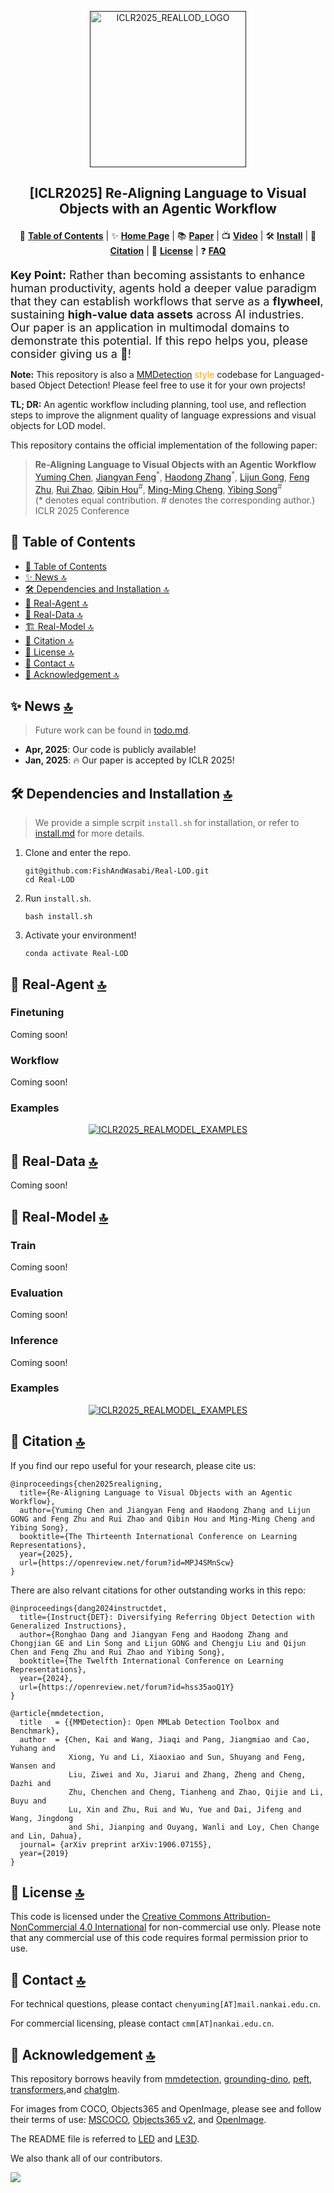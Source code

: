 <p align="center">
  <a href="">
    <img src='assets/logo.svg' alt='ICLR2025_REALLOD_LOGO' width="250px"/><br/>
  </a>
</p>

<h2> 
  <p align=center> 
    [ICLR2025] Re-Aligning Language to Visual Objects with an Agentic Workflow 
  </p> 
</h2>

<div align="center">

📄 [**Table of Contents**](#-table-of-contents) | ✨ [**Home Page**](https://iclr.cc/virtual/2025/poster/29934) | 📚 [**Paper**](https://arxiv.org/abs/2503.23508)  | 📺 [**Video**](https://recorder-v3.slideslive.com/#/?token=ICLR2025__29934__yuming-chen-jiangyan-feng-ha)  | 🛠️ [**Install**](#️-dependencies-and-installation-) | 📖 [**Citation**](#-citation-) | 📜 [**License**](#-license-) | ❓ [**FAQ**](https://github.com/FishAndWasabi/Real-LODissues?q=label%3AFAQ+)

</div>

<span style="font-size: 18px;"><b>Key Point:</b> Rather than becoming assistants to enhance human productivity, agents hold a deeper value paradigm that they can establish workflows that serve as a <b>flywheel</b>, sustaining <b>high-value data assets</b> across AI industries. Our paper is an application in multimodal domains to demonstrate this potential. If this repo helps you, please consider giving us a :star2:! </span>

<b>Note:</b> This repository is also a <span style="color: orange;"><a href="https://github.com/open-mmlab/mmdetection">MMDetection</a> style</span> codebase for Languaged-based Object Detection! Please feel free to use it for your own projects! 

<b>TL; DR:</b> An agentic workflow including planning, tool use, and reflection steps to improve the alignment quality of language expressions and visual objects for LOD model.

This repository contains the official implementation of the following paper:

> **Re-Aligning Language to Visual Objects with an Agentic Workflow** </br>
> [Yuming Chen](http://www.fishworld.site/), [Jiangyan Feng](https://github.com/jyFengGoGo)<sup>\*</sup>, [Haodong Zhang](https://openreview.net/profile?id=~Haodong_Zhang2)<sup>\*</sup>, [Lijun Gong](https://scholar.google.com.hk/citations?user=CvmpmS0AAAAJ&hl=en), [Feng Zhu](https://zhufengx.github.io/), [Rui Zhao](https://zhaorui.xyz/), [Qibin Hou](https://houqb.github.io/)<sup>\#</sup>, [Ming-Ming Cheng](https://mmcheng.net), [Yibing Song](https://ybsong00.github.io/)<sup>\#</sup> </br>
> (\* denotes equal contribution. \# denotes the corresponding author.) </br>
> ICLR 2025 Conference </br>


## 📄 Table of Contents

- [📄 Table of Contents](#-table-of-contents)
- [✨ News 🔝](#-news-)
- [🛠️ Dependencies and Installation 🔝](#️-dependencies-and-installation-)
- [🤖 Real-Agent 🔝](#-real-agent-)
- [🏡 Real-Data 🔝](#-real-data-)
- [🏗️ Real-Model 🔝](#️-real-model-)
- [📖 Citation 🔝](#-citation-)
- [📜 License 🔝](#-license-)
- [📮 Contact 🔝](#-contact-)
- [🤝 Acknowledgement 🔝](#-acknowledgement-)


## ✨ News [🔝](#-table-of-contents)

> Future work can be found in [todo.md](docs/todo.md).

- **Apr, 2025**: Our code is publicly available!
- **Jan, 2025**: 🔥 Our paper is accepted by ICLR 2025!

## 🛠️ Dependencies and Installation [🔝](#-table-of-contents)

> We provide a simple scrpit `install.sh` for installation, or refer to [install.md](docs/install.md) for more details.

1. Clone and enter the repo.

   ```shell
   git@github.com:FishAndWasabi/Real-LOD.git
   cd Real-LOD
   ```

2. Run `install.sh`.

   ```shell
   bash install.sh
   ```

3. Activate your environment!

   ```shell
   conda activate Real-LOD
   ```


## 🤖 Real-Agent [🔝](#-table-of-contents)

### Finetuning

Coming soon!

### Workflow

Coming soon!

### Examples

<p align="center">
  <a href="">
    <img src='assets/real-lod_examples.png' alt='ICLR2025_REALMODEL_EXAMPLES'/><br/>
  </a>
</p>

## 🏡 Real-Data [🔝](#-table-of-contents)

Coming soon!

## 👼 Real-Model [🔝](#-table-of-contents)

### Train

Coming soon!

### Evaluation

Coming soon!

### Inference

Coming soon!

### Examples

<p align="center">
  <a href="">
    <img src='assets/real-model_examples.png' alt='ICLR2025_REALMODEL_EXAMPLES'/><br/>
  </a>
</p>

## 📖 Citation [🔝](#-table-of-contents)

If you find our repo useful for your research, please cite us:

```
@inproceedings{chen2025realigning,
  title={Re-Aligning Language to Visual Objects with an Agentic Workflow},
  author={Yuming Chen and Jiangyan Feng and Haodong Zhang and Lijun GONG and Feng Zhu and Rui Zhao and Qibin Hou and Ming-Ming Cheng and Yibing Song},
  booktitle={The Thirteenth International Conference on Learning Representations},
  year={2025},
  url={https://openreview.net/forum?id=MPJ4SMnScw}
}
```

There are also relvant citations for other outstanding works in this repo:

```
@inproceedings{dang2024instructdet,
  title={Instruct{DET}: Diversifying Referring Object Detection with Generalized Instructions},
  author={Ronghao Dang and Jiangyan Feng and Haodong Zhang and Chongjian GE and Lin Song and Lijun GONG and Chengju Liu and Qijun Chen and Feng Zhu and Rui Zhao and Yibing Song},
  booktitle={The Twelfth International Conference on Learning Representations},
  year={2024},
  url={https://openreview.net/forum?id=hss35aoQ1Y}
}

@article{mmdetection,
  title   = {{MMDetection}: Open MMLab Detection Toolbox and Benchmark},
  author  = {Chen, Kai and Wang, Jiaqi and Pang, Jiangmiao and Cao, Yuhang and
             Xiong, Yu and Li, Xiaoxiao and Sun, Shuyang and Feng, Wansen and
             Liu, Ziwei and Xu, Jiarui and Zhang, Zheng and Cheng, Dazhi and
             Zhu, Chenchen and Cheng, Tianheng and Zhao, Qijie and Li, Buyu and
             Lu, Xin and Zhu, Rui and Wu, Yue and Dai, Jifeng and Wang, Jingdong
             and Shi, Jianping and Ouyang, Wanli and Loy, Chen Change and Lin, Dahua},
  journal= {arXiv preprint arXiv:1906.07155},
  year={2019}
}
```

## 📜 License [🔝](#-table-of-contents)

This code is licensed under the [Creative Commons Attribution-NonCommercial 4.0 International](https://creativecommons.org/licenses/by-nc/4.0/) for non-commercial use only.
Please note that any commercial use of this code requires formal permission prior to use.

## 📮 Contact [🔝](#-table-of-contents)

For technical questions, please contact `chenyuming[AT]mail.nankai.edu.cn`.

For commercial licensing, please contact `cmm[AT]nankai.edu.cn`.

## 🤝 Acknowledgement [🔝](#-table-of-contents)

This repository borrows heavily from [mmdetection](https://github.com/open-mmlab/mmdetection), [grounding-dino](https://github.com/IDEA-Research/GroundingDINO), [peft](https://github.com/huggingface/peft), [transformers](https://github.com/huggingface/transformers),and [chatglm](https://github.com/THUDM/ChatGLM-6B).

For images from COCO, Objects365 and OpenImage, please see and follow their terms of use: [MSCOCO](https://cocodataset.org/#download), [Objects365 v2](https://www.objects365.org/overview.html), and [OpenImage](https://storage.googleapis.com/openimages/web/index.html).

The README file is referred to [LED](https://github.com/Srameo/LED) and [LE3D](https://github.com/Srameo/LE3D/blob/main/README.md?plain=1).

We also thank all of our contributors.

<a href="https://github.com/FishAndWasabi/RealLOD/graphs/contributors">
  <img src="https://contrib.rocks/image?repo=FishAndWasabi/RealLOD" />
</a>

